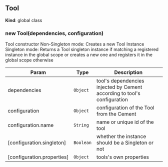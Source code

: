 <a name="Tool"></a>

## Tool
**Kind**: global class  
<a name="new_Tool_new"></a>

### new Tool(dependencies, configuration)
Tool constructorNon-Singleton mode: Creates a new Tool InstanceSingleton mode: Returns a Tool singleton instance if matching a registered instance in the global scopeor creates a new one and registers it in the global scope otherwise


| Param | Type | Description |
| --- | --- | --- |
| dependencies | <code>Object</code> | tool's dependencies injected by Cement according to tool's configuration |
| configuration | <code>Object</code> | configuration of the Tool from the Cement |
| configuration.name | <code>String</code> | name or unique id of the tool |
| [configuration.singleton] | <code>Boolean</code> | whether the instance should be a Singleton or not |
| [configuration.properties] | <code>Object</code> | tools's own properties |

